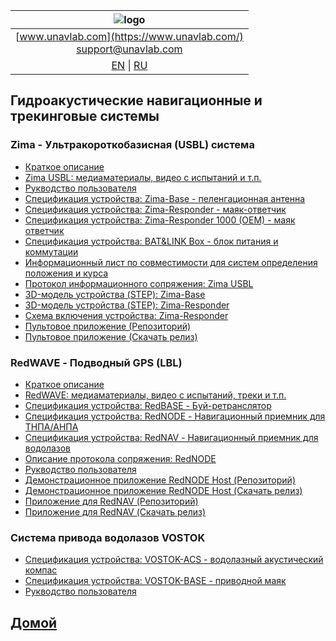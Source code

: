 | ![logo](https://ucnl.github.io/documentation/sm_logo.png) |
| :---: |
| [www.unavlab.com](https://www.unavlab.com/) <br/> [support@unavlab.com](mailto:support@unavlab.com) |
| [EN](navigation_and_tracking_systems_en.md) \| [RU](navigation_and_tracking_systems_ru.md) |

## Гидроакустические навигационные и трекинговые системы
### Zima - Ультракороткобазисная (USBL) система
* [Краткое описание](/documentation/RU/Zima/Zima_DataBrief_ru.md)
* [Zima USBL: медиаматериалы, видео с испытаний и т.п.](/documentation/RU/Zima/media)
* [Рукводство пользователя](/documentation/RU/Zima/Zima_Users_manual_ru.md)
* [Спецификация устройства: Zima-Base - пеленгационная антенна](/documentation/RU/Zima/Zima_B_Specification_ru.md)
* [Спецификация устройства: Zima-Responder - маяк-ответчик](/documentation/RU/Zima/Zima_R_Specification_ru.md)
* [Спецификация устройства: Zima-Responder 1000 (OEM) - маяк ответчик](/documentation/RU/Zima/Zima_R_OEM_Specification_ru.md)
* [Спецификация устройства: BAT&LINK Box - блок питания и коммутации](/documentation/RU/Zima/Bat_n_link_box_Specification_ru.md)
* [Информационный лист по совместимости для систем определения положения и курса](/documentation/RU/Zima/Zima_GNSS_requirements_ru.md)
* [Протокол информационного сопряжения: Zima USBL](/documentation/RU/Zima/Zima_Protocol_Specification_ru.md)
* [3D-модель устройства (STEP): Zima-Base](/Docs/EN/Zima/Zima_Base_3D.step)
* [3D-модель устройства (STEP): Zima-Responder](/Docs/RU/Zima/ZIMA_Responder_3D.step)
* [Схема включения устройства: Zima-Responder](/Docs/EN/Zima/Zima-R_drawings_wiring.pdf)
* [Пультовое приложение (Репозиторий)](https://github.com/ucnl/ZHost)
* [Пультовое приложение (Скачать релиз)](https://api.github.com/repos/ucnl/ZHost/zipball)


### RedWAVE - Подводный GPS (LBL)
* [Краткое описание](/documentation/RU/RedWAVE/RedWAVE_DataBrief_ru.md)
* [RedWAVE: медиаматериалы, видео с испытаний, треки и т.п.](/documentation/RU/RedWAVE/media)
* [Спецификация устройства: RedBASE - Буй-ретранслятор](/documentation/RU/RedWAVE/RedBASE_Specification_ru.md)
* [Спецификация устройства: RedNODE - Навигационный приемник для ТНПА/АНПА](/documentation/RU/RedWAVE/RedNODE_Specification_ru.md)
* [Спецификация устройства: RedNAV - Навигационный приемник для водолазов](/documentation/RU/RedWAVE/RedNAV_Specification_ru.md)
* [Описание протокола сопряжения: RedNODE](/documentation/RU/RedWAVE/RedWAVE_Protocol_Specification_ru.md)
* [Рукводство пользователя](/Docs/RU/RedWAVE/RedWAVE_LBL_Deployment_maintenance_RedNAV_ru.pdf)
* [Демонстрационное приложение RedNODE Host (Репозиторий)](https://github.com/ucnl/RedNodeHost)
* [Демонстрационное приложение RedNODE Host (Скачать релиз)](https://api.github.com/repos/ucnl/RedNodeHost/zipball)
* [Приложение для RedNAV (Репозиторий)](https://github.com/ucnl/RedNavHost)
* [Приложение для RedNAV (Скачать релиз)](https://api.github.com/repos/ucnl/RedNavHost/zipball)


### Система привода водолазов VOSTOK
* [Спецификация устройства: VOSTOK-ACS - водолазный акустический компас](/Docs/RU/Vostok/Vostok-ACS_Specification_ru.pdf)
* [Спецификация устройства: VOSTOK-BASE - приводной маяк](/Docs/RU/Vostok/Vostok-BASE_Specification_ru.pdf)
* [Рукводство пользователя](/Docs/RU/Vostok/Vostok_Users_Manual_ru.pdf)

## [Домой](README_RU.md)
